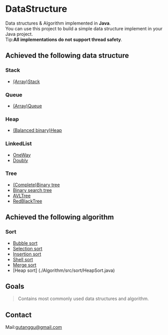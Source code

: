 # DataStructure
Data structures & Algorithm implemented in **Java**.<br>
You can use this project to build a simple data structure implement in your Java project.<br>
Tip:**All implementations do not support thread safety**.
## Achieved the following data structure
### Stack
  * [(Array)Stack](./src/stack/Stack.java)
### Queue
  * [(Array)Queue](./src/queue/Queue.java)
### Heap
  * [(Balanced binary)Heap](./src/heap/Heap.java)
### LinkedList
  * [OneWay](./src/linkedList/OneWay.java)
  * [Doubly](./src/linkedList/Doubly.java)
### Tree
  * [(Complete)Binary tree](./src/tree/BinarySearchTree.java)
  * [Binary search tree](./src/tree/BinaryTree.java)
  * [AVLTree](./src/tree/AVLTree.java)
  * [RedBlackTree](./src/tree/RedBlackTree.java)
## Achieved the following algorithm
### Sort
  * [Bubble sort](./Algorithm/src/sort/BubbleSort.java)
  * [Selection sort](./Algorithm/src/sort/SelectionSort.java)
  * [Insertion sort](./Algorithm/src/sort/InsertionSort.java)
  * [Shell sort](./Algorithm/src/sort/ShellSort.java)
  * [Merge sort](./Algorithm/src/sort/MergeSort.java)
  * [Heap sort]  (./Algorithm/src/sort/HeapSort.java)
## Goals
>Contains most commonly used data structures and algorithm.<br>
## Contact
Mail:gutanggu@gmail.com
